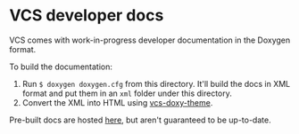 # VCS developer docs
VCS comes with work-in-progress developer documentation in the Doxygen format.

To build the documentation:

1. Run `$ doxygen doxygen.cfg` from this directory. It'll build the docs in XML format and put them in an  `xml` folder under this directory.
2. Convert the XML into HTML using [vcs-doxy-theme](https://github.com/leikareipa/vcs-doxy-theme).

Pre-built docs are hosted [here](https://www.tarpeeksihyvaesoft.com/vcs/docs/developer/), but aren't guaranteed to be up-to-date.
